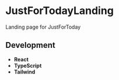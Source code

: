 # JustForTodayLanding
Landing page for JustForToday

## Development

* **React** <br>
* **TypeScript** <br>
* **Tailwind** <br>
